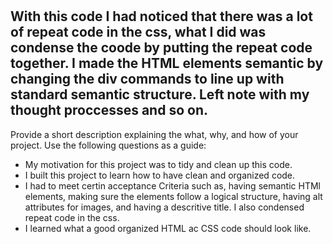 # <Super-cool-Marceting-website>

## With this code I had noticed that there was a lot of repeat code in the css, what I did was condense the coode by putting the repeat code together. I made the HTML elements semantic by changing the div commands to line up with standard semantic structure. Left note with my thought proccesses and so on.

Provide a short description explaining the what, why, and how of your project. Use the following questions as a guide:

- My motivation for this project was to tidy and clean up this code.
- I built this project to learn how to have clean and organized code.
- I had to meet certin acceptance Criteria such as, having semantic HTMl elements, making sure the elements follow a logical structure, having alt attributes for images, and having a descritive title. I also condensed repeat code in the css.
- I learned what a good organized HTML ac CSS code should look like.



